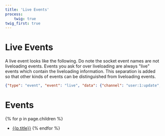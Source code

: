 ```yaml
---
title: 'Live Events'
process:
    twig: true
twig_first: true
---
```

# Live Events

A live event looks like the following. Do note the socket event names are not liveloading events. Events you ask for over liveloading are always "live" events which contain the liveloading information. This separation is added so that other kinds of events can be distinguished from liveloading events.

```json
{"type": "event", "event": "live", "data": {"channel": "user:1:update", "payload": {"sparks": 10000}}}
```

# Events

{% for p in page.children %}
- [{{p.title}}]({{p.url}})
{% endfor %}
